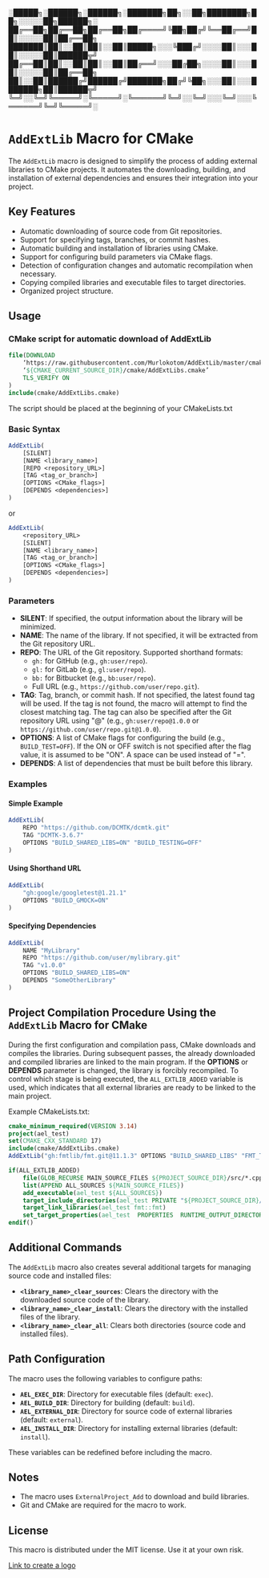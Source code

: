 ░█████╗░██████╗░██████╗░███████╗██╗░░██╗████████╗██╗░░░░░██╗██████╗░
██╔══██╗██╔══██╗██╔══██╗██╔════╝╚██╗██╔╝╚══██╔══╝██║░░░░░██║██╔══██╗
███████║██║░░██║██║░░██║█████╗░░░╚███╔╝░░░░██║░░░██║░░░░░██║██████╦╝
██╔══██║██║░░██║██║░░██║██╔══╝░░░██╔██╗░░░░██║░░░██║░░░░░██║██╔══██╗
██║░░██║██████╔╝██████╔╝███████╗██╔╝╚██╗░░░██║░░░███████╗██║██████╦╝
╚═╝░░╚═╝╚═════╝░╚═════╝░╚══════╝╚═╝░░╚═╝░░░╚═╝░░░╚══════╝╚═╝╚═════╝░


# `AddExtLib` Macro for CMake

The `AddExtLib` macro is designed to simplify the process of adding external libraries to CMake projects. It automates the downloading, building, and installation of external dependencies and ensures their integration into your project.

## Key Features

- Automatic downloading of source code from Git repositories.
- Support for specifying tags, branches, or commit hashes.
- Automatic building and installation of libraries using CMake.
- Support for configuring build parameters via CMake flags.
- Detection of configuration changes and automatic recompilation when necessary.
- Copying compiled libraries and executable files to target directories.
- Organized project structure.

## Usage

### CMake script for automatic download of AddExtLib

```cmake
file(DOWNLOAD
    ‘https://raw.githubusercontent.com/Murlokotom/AddExtLib/master/cmake/AddExtLibs.cmake’
    ‘${CMAKE_CURRENT_SOURCE_DIR}/cmake/AddExtLibs.cmake’
    TLS_VERIFY ON
)
include(cmake/AddExtLibs.cmake)
```
The script should be placed at the beginning of your CMakeLists.txt

### Basic Syntax

```cmake
AddExtLib(
    [SILENT]
    [NAME <library_name>]
    [REPO <repository_URL>]
    [TAG <tag_or_branch>]
    [OPTIONS <CMake_flags>]
    [DEPENDS <dependencies>]
)
```
or
```cmake
AddExtLib(
    <repository_URL>
    [SILENT]
    [NAME <library_name>]
    [TAG <tag_or_branch>]
    [OPTIONS <CMake_flags>]
    [DEPENDS <dependencies>]
)
```

### Parameters

- **SILENT**: If specified, the output information about the library will be minimized.
- **NAME**: The name of the library. If not specified, it will be extracted from the Git repository URL.
- **REPO**: The URL of the Git repository. Supported shorthand formats:
  - `gh:` for GitHub (e.g., `gh:user/repo`).
  - `gl:` for GitLab (e.g., `gl:user/repo`).
  - `bb:` for Bitbucket (e.g., `bb:user/repo`).
  - Full URL (e.g., `https://github.com/user/repo.git`).
- **TAG**: Tag, branch, or commit hash. If not specified, the latest found tag will be used. If the tag is not found, the macro will attempt to find the closest matching tag. The tag can also be specified after the Git repository URL using "@" (e.g., `gh:user/repo@1.0.0` or `https://github.com/user/repo.git@1.0.0`).
- **OPTIONS**: A list of CMake flags for configuring the build (e.g., `BUILD_TEST=OFF`). If the ON or OFF switch is not specified after the flag value, it is assumed to be "ON". A space can be used instead of "=".
- **DEPENDS**: A list of dependencies that must be built before this library.

### Examples

#### Simple Example

```cmake
AddExtLib(
    REPO "https://github.com/DCMTK/dcmtk.git"
    TAG "DCMTK-3.6.7"
    OPTIONS "BUILD_SHARED_LIBS=ON" "BUILD_TESTING=OFF"
)
```

#### Using Shorthand URL

```cmake
AddExtLib(
    "gh:google/googletest@1.21.1"
    OPTIONS "BUILD_GMOCK=ON"
)
```

#### Specifying Dependencies

```cmake
AddExtLib(
    NAME "MyLibrary"
    REPO "https://github.com/user/mylibrary.git"
    TAG "v1.0.0"
    OPTIONS "BUILD_SHARED_LIBS=ON"
    DEPENDS "SomeOtherLibrary"
)
```

## Project Compilation Procedure Using the `AddExtLib` Macro for CMake

During the first configuration and compilation pass, CMake downloads and compiles the libraries. During subsequent passes, the already downloaded and compiled libraries are linked to the main program. If the **OPTIONS** or **DEPENDS** parameter is changed, the library is forcibly recompiled. To control which stage is being executed, the `ALL_EXTLIB_ADDED` variable is used, which indicates that all external libraries are ready to be linked to the main project.

Example CMakeLists.txt:

```cmake
cmake_minimum_required(VERSION 3.14)
project(ael_test)
set(CMAKE_CXX_STANDARD 17)
include(cmake/AddExtLibs.cmake)
AddExtLib("gh:fmtlib/fmt.git@11.1.3" OPTIONS "BUILD_SHARED_LIBS" "FMT_TEST=OFF" SILENT)

if(ALL_EXTLIB_ADDED)
	file(GLOB_RECURSE MAIN_SOURCE_FILES ${PROJECT_SOURCE_DIR}/src/*.cpp)
	list(APPEND ALL_SOURCES ${MAIN_SOURCE_FILES})
	add_executable(ael_test ${ALL_SOURCES})
	target_include_directories(ael_test PRIVATE "${PROJECT_SOURCE_DIR}/src/")
	target_link_libraries(ael_test fmt::fmt)
	set_target_properties(ael_test  PROPERTIES  RUNTIME_OUTPUT_DIRECTORY  ${PROJECT_BINARY_DIR})
endif()
```

## Additional Commands

The `AddExtLib` macro also creates several additional targets for managing source code and installed files:

- **`<library_name>_clear_sources`**: Clears the directory with the downloaded source code of the library.
- **`<library_name>_clear_install`**: Clears the directory with the installed files of the library.
- **`<library_name>_clear_all`**: Clears both directories (source code and installed files).

## Path Configuration

The macro uses the following variables to configure paths:

- **`AEL_EXEC_DIR`**: Directory for executable files (default: `exec`).
- **`AEL_BUILD_DIR`**: Directory for building (default: `build`).
- **`AEL_EXTERNAL_DIR`**: Directory for source code of external libraries (default: `external`).
- **`AEL_INSTALL_DIR`**: Directory for installing external libraries (default: `install`).

These variables can be redefined before including the macro.

## Notes

- The macro uses `ExternalProject_Add` to download and build libraries.
- Git and CMake are required for the macro to work.

## License

This macro is distributed under the MIT license. Use it at your own risk.

[Link to create a logo](https://fsymbols.com/ru/generatory/)
